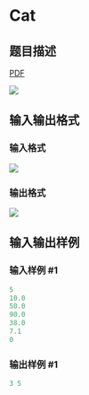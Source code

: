 # Cat

## 题目描述

[problemUrl]: https://uva.onlinejudge.org/index.php?option=com_onlinejudge&Itemid=8&category=19&page=show_problem&problem=1656

[PDF](https://uva.onlinejudge.org/external/107/p10715.pdf)

![](https://cdn.luogu.com.cn/upload/vjudge_pic/UVA10715/9c4aac490b231b2b98e38f2da02d31fc8a629c7c.png)

## 输入输出格式

### 输入格式

![](https://cdn.luogu.com.cn/upload/vjudge_pic/UVA10715/958e4101c28b2b9bf0ebb8c8b729514d712b7084.png)

### 输出格式

![](https://cdn.luogu.com.cn/upload/vjudge_pic/UVA10715/9bf221b2c3e1cb8a5e0de6c88b7dad8202312269.png)

## 输入输出样例

### 输入样例 #1

```cpp
5
10.0
50.0
90.0
38.0
7.1
0
```


### 输出样例 #1

```cpp
3 5
```


